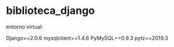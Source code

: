 # biblioteca_django

entorno virtual:

Django==2.0.6
mysqlclient==1.4.6
PyMySQL==0.9.3
pytz==2019.3
